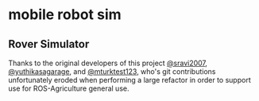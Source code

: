 # mobile robot sim

## Rover Simulator
Thanks to the original developers of this project [@sravi2007](https://github.com/s2007ravi), [@yuthikasagarage](https://github.com/yuthikasagarage), and [@mturktest123](https://github.com/mturktest123), who's git contributions unfortunately eroded when performing a large refactor in order to support use for ROS-Agriculture general use. 

